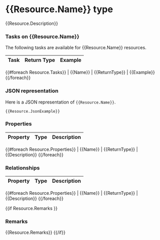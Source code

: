 # {{Resource.Name}} type

{{Resource.Description}}

### Tasks on {{Resource.Name}}

The following tasks are available for {{Resource.Name}} resources.

| Task   | Return Type | Example |
|:-------|:------------|:------------|
{{#foreach Resource.Tasks}}
| {{Name}} | {{ReturnType}} | {{Example}}
{{/foreach}}


### JSON representation

Here is a JSON representation of `{{Resource.Name}}`.

<!-- { "blockType": "resource",
"@type": "{{Resource.Name}}",
"optionalProperties": [] } -->
```
{{Resource.JsonExample}}
```

### Properties

| Property | Type | Description |
|:---------|:-----|:------------|
{{#foreach Resource.Properties}}
| {{Name}} | {{ReturnType}} | {{Description}}
{{/foreach}}

### Relationships

| Property | Type | Description |
|:---------|:-----|:------------|
{{#foreach Resource.Properties}}
| {{Name}} | {{ReturnType}} | {{Description}}
{{/foreach}}

{{if Resource.Remarks }}
### Remarks

{{Resource.Remarks}}
{{/if}}

<!-- {
"type": "#page.annotation",
"description": "{{Page.Description}}",
"keywords": "{{Page.Keywords}}",
"section": "{{Page.Section}}",
"tocPath": "{{Page.TocPath}}",
"tocBookmarks": {}
} -->
